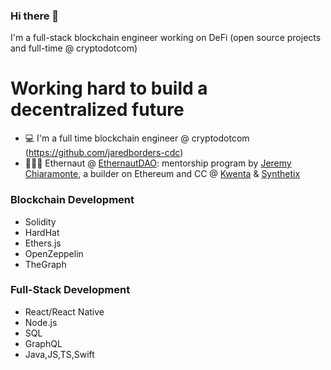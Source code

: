 ### Hi there 👋

I'm a full-stack blockchain engineer working on DeFi (open source projects and full-time @ cryptodotcom)

# Working hard to build a decentralized future  

- 💻 I'm a full time blockchain engineer @ cryptodotcom (https://github.com/jaredborders-cdc)
- 👩🏻‍🚀 Ethernaut @ <a href="https://twitter.com/EthernautDAO">EthernautDAO</a>: mentorship program by <a href="https://github.com/JChiaramonte7">Jeremy Chiaramonte</a>, a builder on Ethereum and CC @ <a href="https://kwenta.io/">Kwenta</a> & <a href="https://synthetix.io/">Synthetix</a>

### Blockchain Development

- Solidity
- HardHat
- Ethers.js
- OpenZeppelin
- TheGraph


### Full-Stack Development

- React/React Native
- Node.js
- SQL
- GraphQL
- Java,JS,TS,Swift
